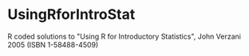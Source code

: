 # UsingRforIntroStat
R coded solutions to "Using R for Introductory Statistics", John Verzani 2005 (ISBN 1-58488-4509)

